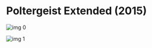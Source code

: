 # Poltergeist Extended (2015)

![img 0](https://i.imgur.com/zjL4RBp.jpg)

![img 1](https://i.imgur.com/Yu9k3Oc.jpg)

